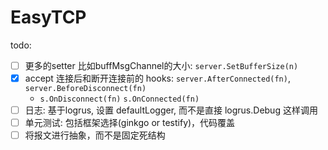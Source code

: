 # EasyTCP

todo:

- [ ] 更多的setter 比如buffMsgChannel的大小: `server.SetBufferSize(n)`
- [x] accept 连接后和断开连接前的 hooks: `server.AfterConnected(fn)`, `server.BeforeDisconnect(fn)`
    - `s.OnDisconnect(fn)` `s.OnConnected(fn)`
- [ ] 日志: 基于logrus, 设置 defaultLogger, 而不是直接 logrus.Debug 这样调用
- [ ] 单元测试: 包括框架选择(ginkgo or testify)，代码覆盖
- [ ] 将报文进行抽象，而不是固定死结构
